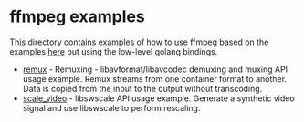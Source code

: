 # ffmpeg examples

This directory contains examples of how to use ffmpeg based on the
examples [here](https://ffmpeg.org/doxygen/6.1/examples.html) but
using the low-level golang bindings.

* [remux](remux) - Remuxing - libavformat/libavcodec demuxing and muxing API usage example. Remux streams from one container format to another. Data is copied from the input to the output without transcoding.
* [scale_video](scale_video) - libswscale API usage example. Generate a synthetic video signal and use libswscale to perform rescaling.
